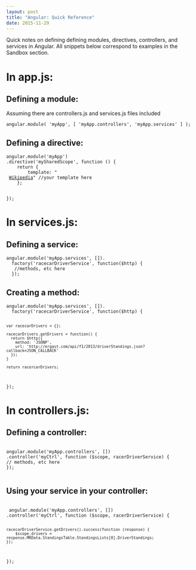 ```yaml
---
layout: post
title: "Angular: Quick Reference"
date: 2015-11-29
---
```

<p>Quick notes on defining defining modules, directives, controllers, and services in Angular. All snippets below correspond to examples in the Sandbox section.</p>

<h1>In app.js:</h1>
<h2>Defining a module:</h2>
<p>Assuming there are controllers.js and services.js files included</p>
<code>angular.module( 'myApp', [ 'myApp.controllers', 'myApp.services' ] ); </code>


<h2> Defining a directive:</h2>
<code>angular.module('myApp')
.directive('mySharedScope', function () {
    return {
        template: "<span ng-bind='driver.Driver.givenName'></span> <span ng-bind='driver.Driver.familyName'></span><br /> <a href='driver.Driver.url'>Wikipedia</a>" //your template here
    };

});
</code>


<h1>In services.js:</h1>
<h2>Defining a service:</h2>
<code>angular.module('myApp.services', []).
  factory('racecarDriverService', function($http) {
   //methods, etc here
  });
</code>

<h2>Creating a method:</h2>
<code>angular.module('myApp.services', []).
  factory('racecarDriverService', function($http) {

    var racecarDrivers = {};

    racecarDrivers.getDrivers = function() {
      return $http({
        method: 'JSONP', 
        url: 'http://ergast.com/api/f1/2013/driverStandings.json?callback=JSON_CALLBACK'
      });
    }

    return racercarDrivers;
  });
</code>


<h1>In controllers.js:</h1>
<h2>Defining a controller:</h2>
<code>
angular.module('myApp.controllers', [])
.controller('myCtrl', function ($scope, racerDriverService) {
// methods, etc here
});
 </code>
 <h2>Using your service in your controller:</h2>
 <code>
 angular.module('myApp.controllers', [])
.controller('myCtrl', function ($scope, racerDriverService) {

    racecarDriverService.getDrivers().success(function (response) {
    	$scope.drivers = response.MRData.StandingsTable.StandingsLists[0].DriverStandings;
    });
});
 </code>
